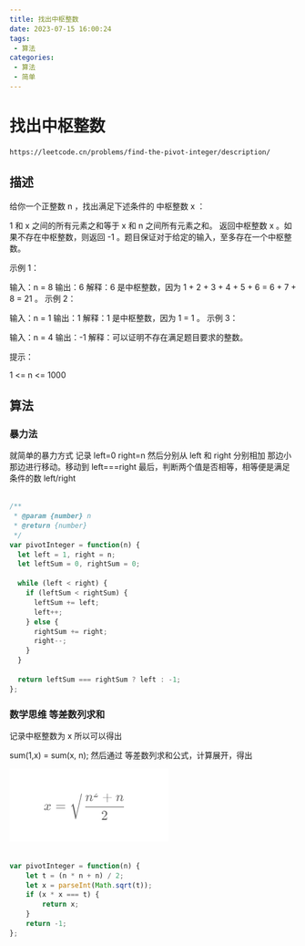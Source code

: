 ```yaml
---
title: 找出中枢整数
date: 2023-07-15 16:00:24
tags:
 - 算法
categories:
 - 算法
 - 简单
---
```


# 找出中枢整数

```
https://leetcode.cn/problems/find-the-pivot-integer/description/
```



## 描述

给你一个正整数 n ，找出满足下述条件的 中枢整数 x ：

1 和 x 之间的所有元素之和等于 x 和 n 之间所有元素之和。
返回中枢整数 x 。如果不存在中枢整数，则返回 -1 。题目保证对于给定的输入，至多存在一个中枢整数。

 

示例 1：

输入：n = 8
输出：6
解释：6 是中枢整数，因为 1 + 2 + 3 + 4 + 5 + 6 = 6 + 7 + 8 = 21 。
示例 2：

输入：n = 1
输出：1
解释：1 是中枢整数，因为 1 = 1 。
示例 3：

输入：n = 4
输出：-1
解释：可以证明不存在满足题目要求的整数。
 

提示：

1 <= n <= 1000



## 算法


### 暴力法

就简单的暴力方式
记录 left=0 right=n
然后分别从 left 和 right 分别相加
那边小那边进行移动。移动到 left===right 
最后，判断两个值是否相等，相等便是满足条件的数 left/right


```JavaScript

/**
 * @param {number} n
 * @return {number}
 */
var pivotInteger = function(n) {
  let left = 1, right = n;
  let leftSum = 0, rightSum = 0;

  while (left < right) {
    if (leftSum < rightSum) {
      leftSum += left;
      left++;
    } else {
      rightSum += right;
      right--;
    }
  }

  return leftSum === rightSum ? left : -1;
};


```

### 数学思维 等差数列求和

记录中枢整数为 x
所以可以得出

sum(1,x) = sum(x, n);
然后通过 等差数列求和公式，计算展开，得出

![Alt text](找出中枢整数/image.png)



```JavaScript

var pivotInteger = function(n) {
    let t = (n * n + n) / 2;
    let x = parseInt(Math.sqrt(t));
    if (x * x === t) {
        return x;
    }
    return -1;
};

```
